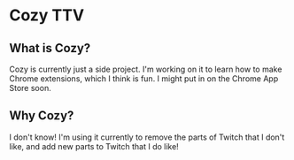 # Cozy TTV

## What is Cozy?
Cozy is currently just a side project. I'm working on it to learn how to make Chrome extensions, which I think is fun. I might put in on the Chrome App Store soon. 

## Why Cozy?
I don't know! I'm using it currently to remove the parts of Twitch that I don't like, and add new parts to Twitch that I do like!